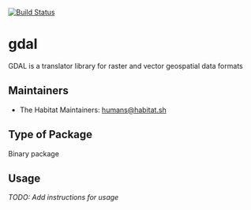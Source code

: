 [![Build Status](https://dev.azure.com/chefcorp-partnerengineering/Chef%20Base%20Plans/_apis/build/status/chef-base-plans.gdal?branchName=master)](https://dev.azure.com/chefcorp-partnerengineering/Chef%20Base%20Plans/_build/latest?definitionId=69&branchName=master)

# gdal

GDAL is a translator library for raster and vector geospatial data formats

## Maintainers

* The Habitat Maintainers: <humans@habitat.sh>

## Type of Package

Binary package

## Usage

*TODO: Add instructions for usage*
